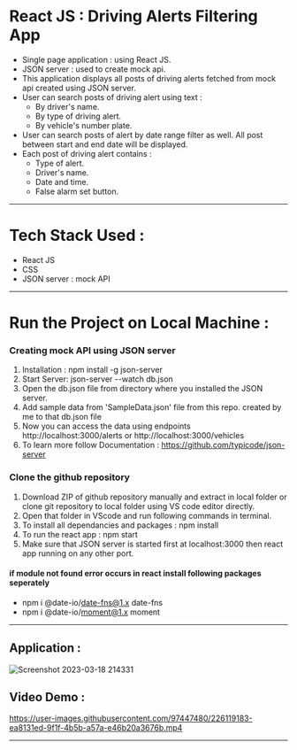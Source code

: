 # React JS : Driving Alerts Filtering App 

- Single page application : using React JS. 
- JSON server : used to create mock api. 
- This application displays all posts of driving alerts fetched from mock api created using JSON server.
- User can search posts of driving alert using text :
  - By driver's name. 
  - By type of driving alert. 
  - By vehicle's number plate.
- User can search posts of alert by date range filter as well. All post between start and end date will be displayed.
- Each post of driving alert contains :
  - Type of alert.
  - Driver's name.
  - Date and time.
  - False alarm set button.
  
---

# Tech Stack Used : 

- React JS
- CSS
- JSON server : mock API

---

# Run the Project on Local Machine  :

### Creating mock API using JSON server
1. Installation : npm install -g json-server
2. Start Server: json-server --watch db.json
3. Open the db.json file from directory where you installed the JSON server. 
4. Add sample data from 'SampleData.json' file from this repo. created by me to that db.json file
5. Now you can access the data using endpoints http://localhost:3000/alerts or http://localhost:3000/vehicles
6. To learn more follow Documentation : https://github.com/typicode/json-server

### Clone the github repository
1. Download ZIP of github repository manually and extract in local folder or clone git repository to local folder using VS code editor directly.
2. Open that folder in VScode and run following commands in terminal. 
3. To install all dependancies and packages : npm install
4. To run the react app : npm start
5. Make sure that JSON server is started first at localhost:3000 then react app running on any other port.

#### if module not found error occurs in react install following packages seperately
- npm i @date-io/date-fns@1.x date-fns
- npm i @date-io/moment@1.x moment

---

## Application :

![Screenshot 2023-03-18 214331](https://user-images.githubusercontent.com/97447480/226118572-3b32ddfb-2592-4255-9f27-156d44bea8aa.png)

## Video Demo :


https://user-images.githubusercontent.com/97447480/226119183-ea8131ed-9f1f-4b5b-a57a-e46b20a3676b.mp4



---

